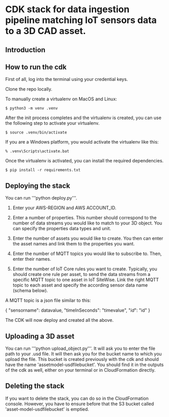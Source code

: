 # CDK stack for data ingestion pipeline matching IoT sensors data to a 3D CAD asset. 

## Introduction

## How to run the cdk

First of all, log into the terminal using your credential keys.

Clone the repo locally.


To manually create a virtualenv on MacOS and Linux:

```
$ python3 -m venv .venv
```

After the init process completes and the virtualenv is created, you can use the following
step to activate your virtualenv.

```
$ source .venv/bin/activate
```

If you are a Windows platform, you would activate the virtualenv like this:

```
% .venv\Scripts\activate.bat
```

Once the virtualenv is activated, you can install the required dependencies.

```
$ pip install -r requirements.txt
```

## Deploying the stack

You can run '''python deploy.py'''.

1. Enter your AWS-REGION and AWS ACCOUNT_ID.

2. Enter a number of properties. This number should correspond to the number of data streams you would like to match to your 3D object. You can specify the properties data types and unit.

3. Enter the number of assets you would like to create. You then can enter the asset names and link them to the properties you want. 

4. Enter the number of MQTT topics you would like to subscribe to. Then, enter their names.

5. Enter the number of IoT Core rules you want to create. Typically, you should create one rule per asset, to send the data streams from a specific MQTT topic to one asset in IoT SiteWise. Link the right MQTT topic to each asset and specify the according sensor data name (schema below). 

A MQTT topic is a json file similar to this: 

{
  "sensorname": datavalue,
  "timeInSeconds": "timevalue",
  "_id_": "id"
}

The CDK will now deploy and created all the above.


## Uploading a 3D asset

You can run '''python upload_object.py'''.
It will ask you to enter the file path to your .usd file. It will then ask you for the bucket name to which you upload the file. This bucket is created previously with the cdk and should have the name 'assetmodel-usdfilebucket'. You should find it in the outputs of the cdk as well, either on your terminal or in CloudFormation directly. 


## Deleting the stack

If you want to delete the stack, you can do so in the CloudFormation console. However, you have to ensure before that the S3 bucket called 'asset-model-usdfilebucket' is emptied. 